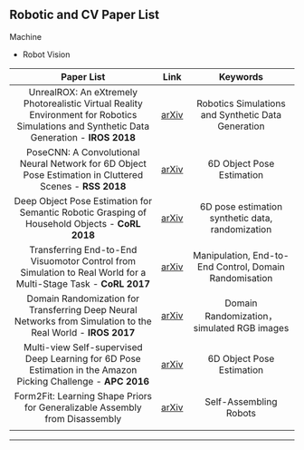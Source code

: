 ## Robotic and CV Paper List

Machine
* Robot Vision





|                          Paper List                          |  Link                                            |   Keywords                                                     |
| :----------------------------------------------------------: | ----------------------------------------------- | :----------------------------------------------------: |
| UnrealROX: An eXtremely Photorealistic Virtual Reality Environment for Robotics Simulations and Synthetic Data Generation - **IROS 2018** | [arXiv](https://arxiv.org/pdf/1810.06936.pdf)   |   Robotics Simulations and Synthetic Data Generation   |
| PoseCNN: A Convolutional Neural Network for 6D Object Pose Estimation in Cluttered Scenes - **RSS 2018** | [arXiv](https://arxiv.org/abs/1711.00199)       |               6D Object Pose Estimation                |
| Deep Object Pose Estimation for Semantic Robotic Grasping of Household Objects - **CoRL 2018** | [arXiv](https://arxiv.org/abs/1809.10790)       |    6D pose estimation synthetic data, randomization    |
| Transferring End-to-End Visuomotor Control from Simulation to Real World for a Multi-Stage Task - **CoRL 2017** | [arXiv](https://arxiv.org/pdf/1707.02267v2.pdf) | Manipulation, End-to-End Control, Domain Randomisation |
| Domain Randomization for Transferring Deep Neural Networks from Simulation to the Real World - **IROS 2017** | [arXiv](https://arxiv.org/abs/1703.06907)       |       Domain Randomization，simulated RGB images       |
| Multi-view Self-supervised Deep Learning for 6D Pose Estimation in the Amazon Picking Challenge - **APC 2016** | [arXiv](https://arxiv.org/pdf/1609.09475v3.pdf) |               6D Object Pose Estimation                |
| Form2Fit: Learning Shape Priors for Generalizable Assembly from Disassembly | [arXiv](https://arxiv.org/pdf/1910.13675v1.pdf) |                 Self-Assembling Robots                 |
|                                                              |                                                 |                                                        |

***



